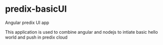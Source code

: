 # predix-basicUI
Angular predix UI app

This application is used to combine angular and nodejs to intiate basic hello world and push in predix cloud
